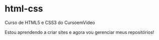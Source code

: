 # html-css
 Curso de HTML5 e CSS3 do CursoemVideo

Estou aprendendo a criar sites e agora vou gerenciar meus repositórios!

<a href=" https://rafaelfbo.github.io/html-css/Exercícios/ex001/index.html">